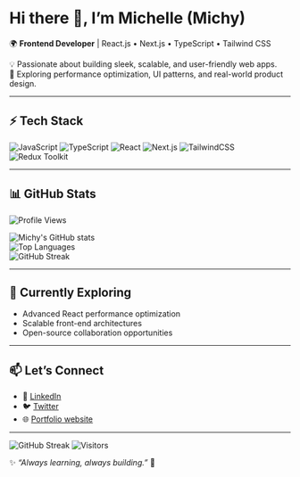 # Hi there 👋, I’m Michelle (Michy)

🌍 **Frontend Developer** | React.js • Next.js • TypeScript • Tailwind CSS  

💡 Passionate about building sleek, scalable, and user-friendly web apps.  
🚀 Exploring performance optimization, UI patterns, and real-world product design.  

---

## ⚡ Tech Stack
![JavaScript](https://img.shields.io/badge/JavaScript-ES6+-yellow?logo=javascript)
![TypeScript](https://img.shields.io/badge/TypeScript-3178C6?logo=typescript&logoColor=white)
![React](https://img.shields.io/badge/React-61DAFB?logo=react&logoColor=20232a)
![Next.js](https://img.shields.io/badge/Next.js-000000?logo=next.js)
![TailwindCSS](https://img.shields.io/badge/Tailwind_CSS-38B2AC?logo=tailwind-css&logoColor=white)
![Redux Toolkit](https://img.shields.io/badge/Redux_Toolkit-764ABC?logo=redux)

---

## 📊 GitHub Stats
![Profile Views](https://komarev.com/ghpvc/?username=michycipher&label=Profile%20Views&color=blue&style=flat)  

![Michy's GitHub stats](https://github-readme-stats.vercel.app/api?username=michycipher&show_icons=true&theme=radical)  
![Top Languages](https://github-readme-stats.vercel.app/api/top-langs/?username=michycipher&layout=compact&theme=radical)  
![GitHub Streak](https://github-readme-streak-stats.herokuapp.com/?user=michycipher&theme=radical)

---

## 🌱 Currently Exploring
- Advanced React performance optimization  
- Scalable front-end architectures  
- Open-source collaboration opportunities  

---

## 📫 Let’s Connect
- 💼 [LinkedIn](https://www.linkedin.com/in/michelle-utomi/)  
- 🐦 [Twitter](https://x.com/am_michelle)  
- 🌐 [Portfolio website](https://michycipher.github.io/michelle-portfolio/)

---

![GitHub Streak](https://github-readme-streak-stats.herokuapp.com/?user=michycipher&theme=radical)
![Visitors](https://komarev.com/ghpvc/?username=MichelleUtomi&color=blue)

✨ *“Always learning, always building.”* 🚀
